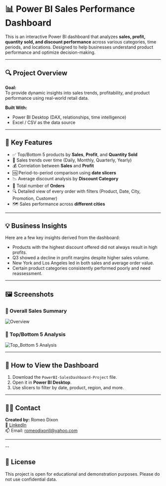 # 📊 Power BI Sales Performance Dashboard

This is an interactive Power BI dashboard that analyzes **sales, profit, quantity sold, and discount performance** across various categories, time periods, and locations. Designed to help businesses understand product performance and optimize decision-making.

---

## 🔍 Project Overview

**Goal:**  
To provide dynamic insights into sales trends, profitability, and product performance using real-world retail data.

**Built With:**  
- Power BI Desktop (DAX, relationships, time intelligence)
- Excel / CSV as the data source

---

## 📌 Key Features

- ✅ Top/Bottom 5 products by **Sales**, **Profit**, and **Quantity Sold**
- 📆 Sales trends over time (Daily, Monthly, Quarterly, Yearly)
- 💰 Correlation between **Sales** and **Profit**
- 🆚 Period-to-period comparison using **date slicers**
- 📉 Average discount analysis by **Discount Category**
- 🔢 Total number of **Orders**
- 🔍 Detailed view of every order with filters (Product, Date, City, Promotion, Customer)
- 🗺 Sales performance across **different cities**

---

## 💡 Business Insights

Here are a few key insights derived from the dashboard:

- Products with the highest discount offered did not always result in high profits.
- Q3 showed a decline in profit margins despite higher sales volume.
- New York and Los Angeles led in both sales and average order value.
- Certain product categories consistently performed poorly and need reassessment.

---

## 🖼️ Screenshots
### 🔹 Overall Sales Summary  
![Overview](https://github.com/user-attachments/assets/6ae151a7-b643-4202-8044-c6ddecfc3bbe)

### 🔹 Top/Bottom 5 Analysis
![Top_Bottom 5 Analysis](https://github.com/user-attachments/assets/5553a751-27f7-4ed0-9efe-3e7150acb18b)


---

## 🚀 How to View the Dashboard

1. Download the `PowerBI-SalesDashboard-Project` file.
2. Open it in **Power BI Desktop**.
3. Use slicers to filter by date, product, region, and more.

---

## 🙋‍♂️ Contact

**Created by:** Romeo Dixon  
🔗 [LinkedIn](https://www.linkedin.com/in/romeodixonll/)  
📫 Email: romeodixonll@yahoo.com

---

--

## 📝 License

This project is open for educational and demonstration purposes. Please do not use confidential data.
